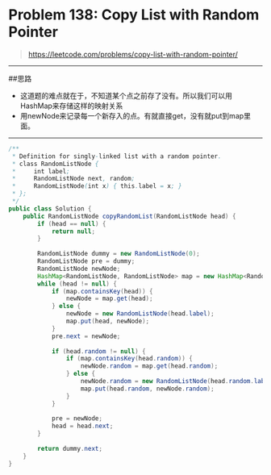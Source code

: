 # Problem 138: Copy List with Random Pointer


> https://leetcode.com/problems/copy-list-with-random-pointer/

--------------
##思路

* 这道题的难点就在于，不知道某个点之前存了没有。所以我们可以用HashMap来存储这样的映射关系
* 用newNode来记录每一个新存入的点。有就直接get，没有就put到map里面。

--------
```java
/**
 * Definition for singly-linked list with a random pointer.
 * class RandomListNode {
 *     int label;
 *     RandomListNode next, random;
 *     RandomListNode(int x) { this.label = x; }
 * };
 */
public class Solution {
    public RandomListNode copyRandomList(RandomListNode head) {
        if (head == null) {
            return null;
        }
        
        RandomListNode dummy = new RandomListNode(0);
        RandomListNode pre = dummy;
        RandomListNode newNode;
        HashMap<RandomListNode, RandomListNode> map = new HashMap<RandomListNode, RandomListNode>();
        while (head != null) {
            if (map.containsKey(head)) {
                newNode = map.get(head);
            } else {
                newNode = new RandomListNode(head.label);
                map.put(head, newNode);
            }
            pre.next = newNode;
            
            if (head.random != null) {
                if (map.containsKey(head.random)) {
                    newNode.random = map.get(head.random);
                } else {
                    newNode.random = new RandomListNode(head.random.label);
                    map.put(head.random, newNode.random);
                }
            }
            
            pre = newNode;
            head = head.next;
        }
        
        return dummy.next;
    }
}

```



